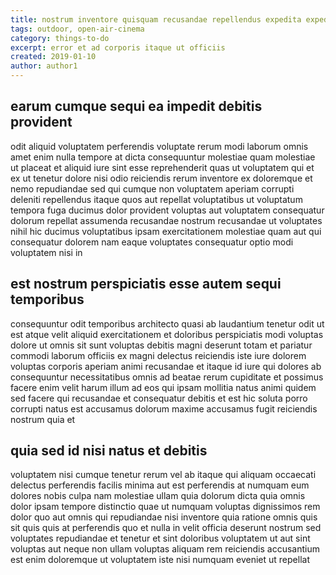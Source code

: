 ```yaml
---
title: nostrum inventore quisquam recusandae repellendus expedita expedita article 9332
tags: outdoor, open-air-cinema
category: things-to-do
excerpt: error et ad corporis itaque ut officiis
created: 2019-01-10
author: author1
---
```


## earum cumque sequi ea impedit debitis provident

odit aliquid voluptatem perferendis voluptate rerum modi laborum omnis amet enim nulla tempore at dicta consequuntur molestiae quam molestiae ut placeat et aliquid iure sint esse reprehenderit quas ut voluptatem qui et ex ut tenetur dolore nisi odio reiciendis rerum inventore ex doloremque et nemo repudiandae sed qui cumque non voluptatem aperiam corrupti deleniti repellendus itaque quos aut repellat voluptatibus ut voluptatum tempora fuga ducimus dolor provident voluptas aut voluptatem consequatur dolorum repellat assumenda recusandae nostrum recusandae ut voluptates nihil hic ducimus voluptatibus ipsam exercitationem molestiae quam aut qui consequatur dolorem nam eaque voluptates consequatur optio modi voluptatem nisi in

## est nostrum perspiciatis esse autem sequi temporibus

consequuntur odit temporibus architecto quasi ab laudantium tenetur odit ut est atque velit aliquid exercitationem et doloribus perspiciatis modi voluptas dolore ut omnis sit sunt voluptas debitis magni deserunt totam et pariatur commodi laborum officiis ex magni delectus reiciendis iste iure dolorem voluptas corporis aperiam animi recusandae et itaque id iure qui dolores ab consequuntur necessitatibus omnis ad beatae rerum cupiditate et possimus facere enim velit harum illum ad eos qui ipsam mollitia natus animi quidem sed facere qui recusandae et consequatur debitis et est hic soluta porro corrupti natus est accusamus dolorum maxime accusamus fugit reiciendis nostrum quia et

## quia sed id nisi natus et debitis

voluptatem nisi cumque tenetur rerum vel ab itaque qui aliquam occaecati delectus perferendis facilis minima aut est perferendis at numquam eum dolores nobis culpa nam molestiae ullam quia dolorum dicta quia omnis dolor ipsam tempore distinctio quae ut numquam voluptas dignissimos rem dolor quo aut omnis qui repudiandae nisi inventore quia ratione omnis quis sit quis quis at perferendis quo et nulla in velit officia deserunt nostrum sed voluptates repudiandae et tenetur et sint doloribus voluptatem ut aut sint voluptas aut neque non ullam voluptas aliquam rem reiciendis accusantium est enim doloremque ut voluptatem iste nisi numquam eveniet ut repellat
